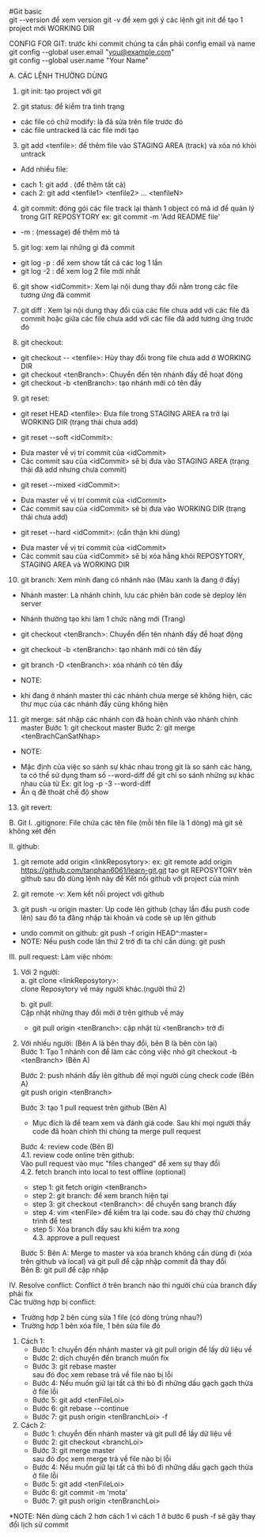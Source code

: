 #Git basic  
git --version để xem version
git -v để xem gợi ý các lệnh
git init để tạo 1 project mới WORKING DIR

CONFIG FOR GIT: trước khi commit chúng ta cần phải config email và name  
git config --global user.email "you@example.com"  
git config --global user.name "Your Name"

A. CÁC LỆNH THƯỜNG DÙNG

1. git init: tạo project với git

2. git status: để kiểm tra tình trạng

- các file có chữ modify: là đã sửa trên file trước đó
- các file untracked là các file mới tạo

3. git add <tenfile\>: để thêm file vào STAGING AREA (track) và xóa nó khỏi untrack

- Add nhiều file:

* cach 1: git add . (để thêm tất cả)
* cach 2: git add <tenfile1\> <tenfile2\> ... <tenfileN\>

4. git commit: đóng gói các file track lại thành 1 object có mã id để quản lý trong GIT REPOSYTORY
   ex: git commit -m 'Add README file'

- -m : (message) để thêm mô tả

5. git log: xem lại những gì đã commit

- git log -p : để xem show tất cả các log 1 lần
- git log -2 : để xem log 2 file mới nhất

6. git show <idCommit\>: Xem lại nội dung thay đổi nằm trong các file tương ứng đã commit

7. git diff : Xem lại nội dung thay đổi của các file chưa add với các file đã commit hoặc giữa các file chưa add với các file đã add tương ứng trước đó

8. git checkout:

- git checkout -- <tenfile\>: Hủy thay đổi trong file chưa add ở WORKING DIR
- git checkout <tenBranch\>: Chuyển đến tên nhánh đấy để hoạt động
- git checkout -b <tenBranch\>: tạo nhánh mới có tên đấy

9. git reset:

- git reset HEAD <tenfile\>: Đưa file trong STAGING AREA ra trở lại WORKING DIR (trạng thái chưa add)

- git reset --soft <idCommit\>:

* Đưa master về vị trí commit của <idCommit\>
* Các commit sau của <idCommit\> sẽ bị đưa vào STAGING AREA (trạng thái đã add nhưng chưa commit)

- git reset --mixed <idCommit\>:

* Đưa master về vị trí commit của <idCommit\>
* Các commit sau của <idCommit\> sẽ bị đưa vào WORKING DIR (trạng thái chưa add)

- git reset --hard <idCommit\>: (cẩn thận khi dùng)

* Đưa master về vị trí commit của <idCommit\>
* Các commit sau của <idCommit\> sẽ bị xóa hẳng khỏi REPOSYTORY, STAGING AREA và WORKING DIR

10. git branch: Xem mình đang có nhánh nào (Màu xanh là đang ở đấy)

- Nhánh master: Là nhánh chính, lưu các phiên bản code sẽ deploy lên server
- Nhánh thường tạo khi làm 1 chức năng mới (Trang)
- git checkout <tenBranch\>: Chuyển đến tên nhánh đấy để hoạt động
- git checkout -b <tenBranch\>: tạo nhánh mới có tên đấy
- git branch -D <tenBranch\>: xóa nhánh có tên đấy

- NOTE:

* khi đang ở nhánh master thì các nhánh chưa merge sẽ không hiện, các thư mục của các nhánh đấy cũng không hiện

11. git merge: sát nhập các nhánh con đã hoàn chỉnh vào nhánh chính master
    Bước 1: git checkout master
    Bước 2: git merge <tenBrachCanSatNhap\>

- NOTE:

* Mặc định của việc so sánh sự khác nhau trong git là so sánh các hàng, ta có thể sử dụng
  tham số --word-diff để git chỉ so sánh những sự khác nhau của từ
  Ex: git log -p -3 --word-diff
* Ấn q đê thoát chế độ show

13. git revert:

B. Git
I. .gitignore: File chứa các tên file (mỗi tên file là 1 dòng) mà git sẽ không xét đến

II. github:

1. git remote add origin <linkReposytory\>:
   ex: git remote add origin https://github.com/tanphan6061/learn-git.git
   tạo git REPOSYTORY trên github sau đó dùng lệnh này để Kết nối github với project của mình

2. git remote -v:
   Xem kết nối project với github

3. git push -u origin master:
   Up code lên github (chạy lần đầu push code lên) sau đó ta đăng nhập tài khoản và code sẽ up lên github

- undo commit on github: git push -f origin HEAD^:master=
- NOTE: Nếu push code lần thứ 2 trở đi ta chỉ cần dùng:
  git push

III. pull request: Làm việc nhóm:

1. Với 2 người:  
   a. git clone <linkReposytory\>:  
   clone Reposytory về máy người khác.(người thứ 2)

   b. git pull:  
   Cập nhật những thay đổi mới ở trên github về máy

   - git pull origin <tenBranch\>: cập nhật từ <tenBranch\> trở đi

2. Với nhiều người: (Bên A là bên thay đổi, bên B là bên còn lại)  
   Bước 1: Tạo 1 nhánh con để làm các công việc nhỏ
   git checkout -b <tenBranch\> (Bên A)

   Bước 2: push nhánh đấy lên github để mọi người cùng check code (Bên A)  
   git push origin <tenBranch\>

   Bước 3: tạo 1 pull request trên github (Bên A)

   - Mục đích là để team xem và đánh giá code. Sau khi mọi người thấy code đã hoàn chỉnh thì chúng ta merge pull request

   Bước 4: review code (Bên B)  
    4.1. review code online trên github:  
    Vào pull request vào mục "files changed" để xem sự thay đổi  
    4.2. fetch branch into local to test offline (optional)

   - step 1: git fetch origin <tenBranch\>
   - step 2: git branch: để xem branch hiện tại
   - step 3: git checkout <tenBranch\>: để chuyển sang branch đấy
   - step 4: vim <tenFile\> để kiểm tra lại code. sau đó chạy thử chương trình để test
   - step 5: Xóa branch đấy sau khi kiểm tra xong  
     4.3. approve a pull request

   Bước 5: Bên A: Merge to master và xóa branch không cần dùng đi (xóa trên github và local) và git pull để cập nhập commit đã thay đổi  
    Bên B: git pull để cập nhập

IV. Resolve conflict: Conflict ở trên branch nào thì người chủ của branch đấy phải fix  
 Các trường hợp bị conflict:

- Trường hợp 2 bên cùng sửa 1 file (có dòng trùng nhau?)
- Trường hợp 1 bên xóa file, 1 bên sửa file đó

1. Cách 1:
   - Bước 1: chuyển đến nhánh master và git pull origin để lấy dữ liệu về
   - Bước 2: dịch chuyển đến branch muốn fix
   - Bước 3: git rebase master  
      sau đó đọc xem rebase trả về file nào bị lỗi
   - Bước 4: Nếu muốn giữ lại tất cả thì bỏ đi những dấu gạch gạch thừa ở file lỗi
   - Bước 5: git add <tenFileLoi\>
   - Bước 6: git rebase --continue
   - Bước 7: git push origin <tenBranchLoi\> -f
2. Cách 2:
   - Bước 1: chuyển đến nhánh master và git pull để lấy dữ liệu về
   - Bước 2: git checkout <branchLoi\>
   - Bước 3: git merge master  
      sau đó đọc xem merge trả về file nào bị lỗi
   - Bước 4: Nếu muốn giữ lại tất cả thì bỏ đi những dấu gạch gạch thừa ở file lỗi
   - Bước 5: git add <tenFileLoi\>
   - Bước 6: git commit -m 'mota'
   - Bước 7: git push origin <tenBranchLoi\>

\*NOTE: Nên dùng cách 2 hơn cách 1 vì cách 1 ở bước 6 push -f sẽ gây thay đổi lịch sử commit

